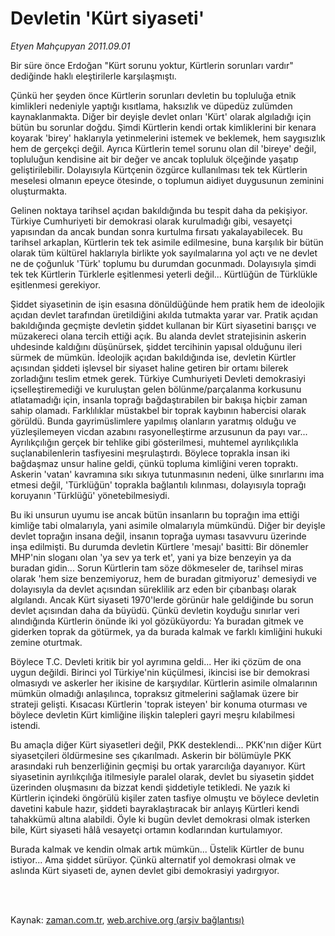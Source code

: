 # Devletin 'Kürt siyaseti'

*Etyen Mahçupyan 2011.09.01*

<td class="columnist-detail">
<p>Bir süre önce Erdoğan "Kürt sorunu yoktur, Kürtlerin sorunları vardır" dediğinde haklı eleştirilerle karşılaşmıştı.</p>
<p>
<div id="haberMetinDiv">
<p>Çünkü her şeyden önce Kürtlerin sorunları devletin bu topluluğa etnik kimlikleri nedeniyle yaptığı kısıtlama, haksızlık ve düpedüz zulümden kaynaklanmakta. Diğer bir deyişle devlet onları 'Kürt' olarak algıladığı için bütün bu sorunlar doğdu. Şimdi Kürtlerin kendi ortak kimliklerini bir kenara koyarak 'birey' haklarıyla yetinmelerini istemek ve beklemek, hem saygısızlık hem de gerçekçi değil. Ayrıca Kürtlerin temel sorunu olan dil 'bireye' değil, topluluğun kendisine ait bir değer ve ancak topluluk ölçeğinde yaşatıp geliştirilebilir. Dolayısıyla Kürtçenin özgürce kullanılması tek tek Kürtlerin meselesi olmanın epeyce ötesinde, o toplumun aidiyet duygusunun zeminini oluşturmakta.
<p>Gelinen noktaya tarihsel açıdan bakıldığında bu tespit daha da pekişiyor. Türkiye Cumhuriyeti bir demokrasi olarak kurulmadığı gibi, vesayetçi yapısından da ancak bundan sonra kurtulma fırsatı yakalayabilecek. Bu tarihsel arkaplan, Kürtlerin tek tek asimile edilmesine, buna karşılık bir bütün olarak tüm kültürel haklarıyla birlikte yok sayılmalarına yol açtı ve ne devlet ne de çoğunluk 'Türk' toplumu bu durumdan gocunmadı. Dolayısıyla şimdi tek tek Kürtlerin Türklerle eşitlenmesi yeterli değil... Kürtlüğün de Türklükle eşitlenmesi gerekiyor.
<p>Şiddet siyasetinin de işin esasına dönüldüğünde hem pratik hem de ideolojik açıdan devlet tarafından üretildiğini akılda tutmakta yarar var. Pratik açıdan bakıldığında geçmişte devletin şiddet kullanan bir Kürt siyasetini barışçı ve müzakereci olana tercih ettiği açık. Bu alanda devlet stratejisinin askerin uhdesinde kaldığını düşünürsek, şiddet tercihinin yapısal olduğunu ileri sürmek de mümkün. İdeolojik açıdan bakıldığında ise, devletin Kürtler açısından şiddeti işlevsel bir siyaset haline getiren bir ortamı bilerek zorladığını teslim etmek gerek. Türkiye Cumhuriyeti Devleti demokrasiyi içselleştiremediği ve kuruluştan gelen bölünme/parçalanma korkusunu atlatamadığı için, insanla toprağı bağdaştırabilen bir bakışa hiçbir zaman sahip olamadı. Farklılıklar müstakbel bir toprak kaybının habercisi olarak görüldü. Bunda gayrimüslimlere yapılmış olanların yaratmış olduğu ve yüzleşilemeyen vicdan azabını rasyonelleştirme arzusunun da payı var... Ayrılıkçılığın gerçek bir tehlike gibi gösterilmesi, muhtemel ayrılıkçılıkla suçlanabilenlerin tasfiyesini meşrulaştırdı. Böylece toprakla insan iki bağdaşmaz unsur haline geldi, çünkü topluma kimliğini veren topraktı. Askerin 'vatan' kavramına sıkı sıkıya tutunmasının nedeni, ülke sınırlarını ima etmesi değil, 'Türklüğün' toprakla bağlantılı kılınması, dolayısıyla toprağı koruyanın 'Türklüğü' yönetebilmesiydi. 
<p>Bu iki unsurun uyumu ise ancak bütün insanların bu toprağın ima ettiği kimliğe tabi olmalarıyla, yani asimile olmalarıyla mümkündü. Diğer bir deyişle devlet toprağın insana değil, insanın toprağa uyması tasavvuru üzerinde inşa edilmişti. Bu durumda devletin Kürtlere 'mesajı' basitti: Bir dönemler MHP'nin sloganı olan 'ya sev ya terk et', yani ya bize benzeyin ya da buradan gidin... Sorun Kürtlerin tam söze dökmeseler de, tarihsel miras olarak 'hem size benzemiyoruz, hem de buradan gitmiyoruz' demesiydi ve dolayısıyla da devlet açısından süreklilik arz eden bir çıbanbaşı olarak algılandı. Ancak Kürt siyaseti 1970'lerde görünür hale geldiğinde bu sorun devlet açısından daha da büyüdü. Çünkü devletin koyduğu sınırlar veri alındığında Kürtlerin önünde iki yol gözüküyordu: Ya buradan gitmek ve giderken toprak da götürmek, ya da burada kalmak ve farklı kimliğini hukuki zemine oturtmak.
<p>Böylece T.C. Devleti kritik bir yol ayrımına geldi... Her iki çözüm de ona uygun değildi. Birinci yol Türkiye'nin küçülmesi, ikincisi ise bir demokrasi olmasıydı ve askerler her ikisine de karşıydılar. Kürtlerin asimile olmalarının mümkün olmadığı anlaşılınca, topraksız gitmelerini sağlamak üzere bir strateji gelişti. Kısacası Kürtlerin 'toprak isteyen' bir konuma oturması ve böylece devletin Kürt kimliğine ilişkin talepleri gayri meşru kılabilmesi istendi.
<p>Bu amaçla diğer Kürt siyasetleri değil, PKK desteklendi... PKK'nın diğer Kürt siyasetçileri öldürmesine ses çıkarılmadı. Askerin bir bölümüyle PKK arasındaki ruh benzerliğinin geçmişi bu ortak yararcılığa dayanıyor. Kürt siyasetinin ayrılıkçılığa itilmesiyle paralel olarak, devlet bu siyasetin şiddet üzerinden oluşmasını da bizzat kendi şiddetiyle tetikledi. Ne yazık ki Kürtlerin içindeki öngörülü kişiler zaten tasfiye olmuştu ve böylece devletin davetini kabule hazır, şiddeti bayraklaştıracak bir anlayış Kürtleri kendi tahakkümü altına alabildi. Öyle ki bugün devlet demokrasi olmak isterken bile, Kürt siyaseti hâlâ vesayetçi ortamın kodlarından kurtulamıyor.
<p>Burada kalmak ve kendin olmak artık mümkün... Üstelik Kürtler de bunu istiyor... Ama şiddet sürüyor. Çünkü alternatif yol demokrasi olmak ve aslında Kürt siyaseti de, aynen devlet gibi demokrasiyi yadırgıyor. </p></p></p></p></p></p></p></div>
</p>


<p><br>
		 </br></p></td>

Kaynak: [zaman.com.tr](http://zaman.com.tr/yazar.do?yazino=1175151), [web.archive.org (arşiv bağlantısı)](http://web.archive.org/web/20111228023241/http://zaman.com.tr/yazar.do?yazino=1175151)
